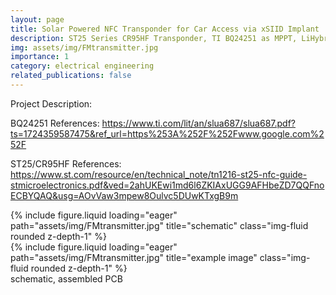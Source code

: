 ```yaml
---
layout: page
title: Solar Powered NFC Transponder for Car Access via xSIID Implant
description: ST25 Series CR95HF Transponder, TI BQ24251 as MPPT, LiHybrid Supercaps, and ATTiny for a compact, low power, solar powered NFC transponder. Access via PKE Key Fob.
img: assets/img/FMtransmitter.jpg
importance: 1
category: electrical engineering
related_publications: false
---
```

Project Description:

BQ24251 References:
https://www.ti.com/lit/an/slua687/slua687.pdf?ts=1724359587475&ref_url=https%253A%252F%252Fwww.google.com%252F

ST25/CR95HF References:
https://www.st.com/resource/en/technical_note/tn1216-st25-nfc-guide-stmicroelectronics.pdf&ved=2ahUKEwi1md6l6ZKIAxUGG9AFHbeZD7QQFnoECBYQAQ&usg=AOvVaw3mpew8Oulvc5DUwKTxgB9m
<div class="row">
    <div class="col-sm mt-2 mt-md-0">
        {% include figure.liquid loading="eager" path="assets/img/FMtransmitter.jpg" title="schematic" class="img-fluid rounded z-depth-1" %}
    </div>
    <div class="col-sm mt-2 mt-md-0">
        {% include figure.liquid loading="eager" path="assets/img/FMtransmitter.jpg" title="example image" class="img-fluid rounded z-depth-1" %}
    </div>
</div>
<div class="caption">
    schematic, assembled PCB
</div>
